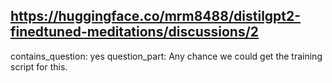 ## https://huggingface.co/mrm8488/distilgpt2-finedtuned-meditations/discussions/2

contains_question: yes
question_part: Any chance we could get the training script for this.
